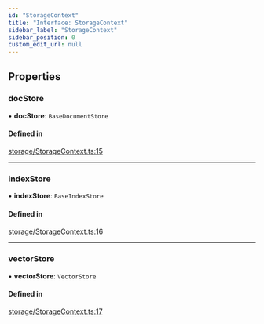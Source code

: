 ```yaml
---
id: "StorageContext"
title: "Interface: StorageContext"
sidebar_label: "StorageContext"
sidebar_position: 0
custom_edit_url: null
---
```


## Properties

### docStore

• **docStore**: `BaseDocumentStore`

#### Defined in

[storage/StorageContext.ts:15](https://github.com/run-llama/LlamaIndexTS/blob/5a765aa/packages/core/src/storage/StorageContext.ts#L15)

___

### indexStore

• **indexStore**: `BaseIndexStore`

#### Defined in

[storage/StorageContext.ts:16](https://github.com/run-llama/LlamaIndexTS/blob/5a765aa/packages/core/src/storage/StorageContext.ts#L16)

___

### vectorStore

• **vectorStore**: `VectorStore`

#### Defined in

[storage/StorageContext.ts:17](https://github.com/run-llama/LlamaIndexTS/blob/5a765aa/packages/core/src/storage/StorageContext.ts#L17)
